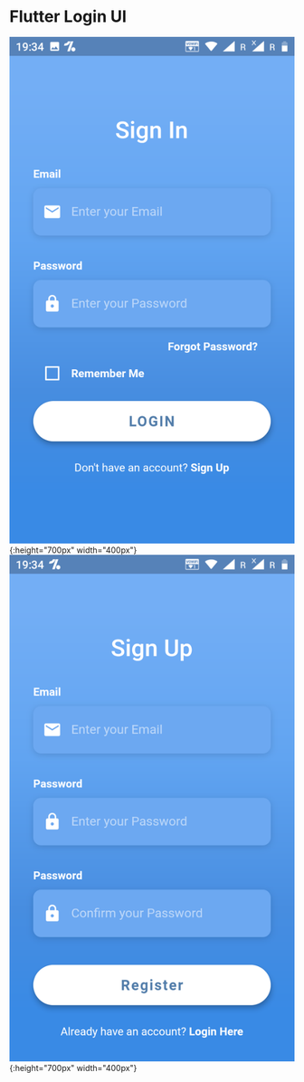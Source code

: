 # Flutter Login UI

![alt text](https://github.com/im10anish/first_flutter_app/blob/master/login.png){:height="700px" width="400px"}
![alt text](https://github.com/im10anish/first_flutter_app/blob/master/signup.png){:height="700px" width="400px"}
